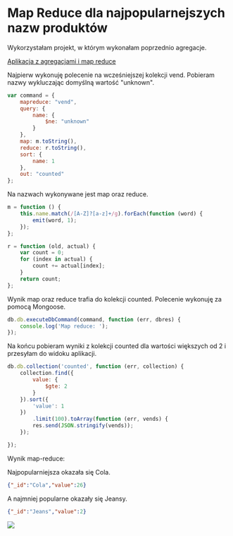 # Map Reduce dla najpopularnejszych nazw produktów

Wykorzystałam projekt, w którym wykonałam poprzednio agregacje.

[Aplikacja z agregacjami i map reduce](https://github.com/urszulasawicka/aggregation-demo)

Najpierw wykonuję polecenie na wcześniejszej kolekcji vend. Pobieram nazwy wykluczając domyślną wartość "unknown".

```js
var command = {
    mapreduce: "vend",
    query: {
        name: {
            $ne: "unknown"
        }
    },
    map: m.toString(),
    reduce: r.toString(),
    sort: {
        name: 1
    },
    out: "counted"
};
```

Na nazwach wykonywane jest map oraz reduce.

```js
m = function () {
    this.name.match(/[A-Z]?[a-z]+/g).forEach(function (word) {
        emit(word, 1);
    });
};

r = function (old, actual) {
    var count = 0;
    for (index in actual) {
        count += actual[index];
    }
    return count;
};
```

Wynik map oraz reduce trafia do kolekcji counted.
Polecenie wykonuję za pomocą Mongoose.

```js
db.db.executeDbCommand(command, function (err, dbres) {
    console.log('Map reduce: ');
});
```

Na końcu pobieram wyniki z kolekcji counted dla wartości większych od 2 i przesyłam do widoku aplikacji.

```js
db.db.collection('counted', function (err, collection) {
    collection.find({
        value: {
            $gte: 2
        }
    }).sort({
        'value': 1
    })
        .limit(100).toArray(function (err, vends) {
        res.send(JSON.stringify(vends));
    });

});
```

Wynik map-reduce:

Najpopularniejsza okazała się Cola.

```json
{"_id":"Cola","value":26}
```

A najmniej popularne okazały się Jeansy.

```json
{"_id":"Jeans","value":2}
```

![](https://github.com/urszulasawicka/map-reduce/blob/master/images/usawicka/popularnosc_produktow.png?raw=true)